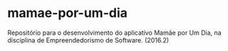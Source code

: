 # mamae-por-um-dia
Repositório para o desenvolvimento do aplicativo Mamãe por Um Dia, na disciplina de Empreendedorismo de Software. (2016.2)
